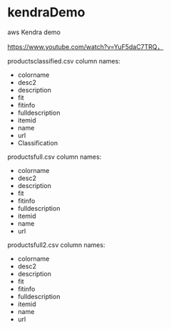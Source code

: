# kendraDemo
aws Kendra demo

https://www.youtube.com/watch?v=YuF5daC7TRQ，

productsclassified.csv column names: 
- colorname
- desc2
- description
- fit
- fitinfo
- fulldescription
- itemid
- name
- url
- Classification

productsfull.csv column names:
- colorname
- desc2
- description
- fit
- fitinfo
- fulldescription
- itemid
- name
- url

productsfull2.csv column names: 
- colorname
- desc2
- description
- fit
- fitinfo
- fulldescription
- itemid
- name
- url

